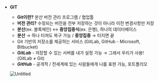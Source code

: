 - **GIT**
    - **Git이란?** 분산 버전 관리 프로그램 / 협업툴
    - **버전 관리?** 수정되는 버전을 전부 저장하는 것이 아니라 이전 변경사항만 저장
    - **분산**(ex. 블록체인) ↔ **중앙집중식**(ex. 은행), 하나의 데이터베이스
    - **분산** → 하나 터져도 복구 가능 / **중앙집중** → 터지면 끝
    - Git 기반의 저장소를 제공하는 서비스 (GitLab, GitHub - Microsoft, Bitbucket)
    - ***GitLab*** - 저장할 수 있는 서버를 내가 설정 가능 → 그래서 우리가 사용! (GitLab ≠ Git)
    - ***GitHub*** - 공개적 / 전세계에 있는 사람들에게 나를 표현 가능, 포트폴리오
    
    ![Untitled](https://s3-us-west-2.amazonaws.com/secure.notion-static.com/cd58af45-e7d7-4057-b977-bf606e5fbdf6/Untitled.png)